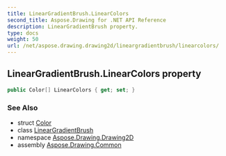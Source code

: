 ```yaml
---
title: LinearGradientBrush.LinearColors
second_title: Aspose.Drawing for .NET API Reference
description: LinearGradientBrush property. 
type: docs
weight: 50
url: /net/aspose.drawing.drawing2d/lineargradientbrush/linearcolors/
---
```

## LinearGradientBrush.LinearColors property

```csharp
public Color[] LinearColors { get; set; }
```

### See Also

* struct [Color](../../../aspose.drawing/color/)
* class [LinearGradientBrush](../)
* namespace [Aspose.Drawing.Drawing2D](../../lineargradientbrush/)
* assembly [Aspose.Drawing.Common](../../../)


